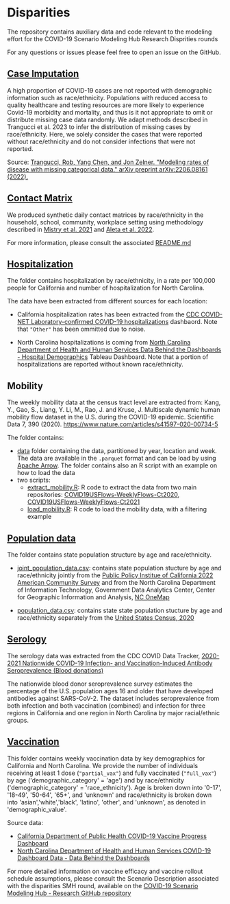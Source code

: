 # Disparities

The repository contains auxiliary data and code relevant to the modeling
effort for the COVID-19 Scenario Modeling Hub Research Disprities rounds

For any questions or issues please feel free to open an issue on the 
GitHub.

## [Case Imputation](./case_imputation)

A high proportion of COVID-19 cases are not reported with 
demographic information such as race/ethnicity. Populations with
reduced access to quality healthcare and testing resources are 
more likely to experience Covid-19 morbidity and mortality,
and thus is it not appropriate to omit or distribute
missing case data randomly. We adapt methods described in 
Trangucci et al. 2023 to infer the distribution of missing cases
by race/ethnicity. Here, we solely consider the cases that 
were reported without race/ethnicity and do not consider 
infections that were not reported. 

Source: 
[Trangucci, Rob, Yang Chen, and Jon Zelner. "Modeling rates of disease with missing categorical data." arXiv preprint arXiv:2206.08161 (2022).](https://arxiv.org/abs/2206.08161)


## [Contact Matrix](./contact_matrix)

We produced synthetic daily contact matrices by race/ethnicity in 
the household, school, community, workplace setting using methodology 
described in 
[Mistry et al. 2021](https://www.nature.com/articles/s41467-020-20544-y) and 
[Aleta et al. 2022](https://www.pnas.org/doi/10.1073/pnas.2112182119).

For more information, please consult the associated [README.md](./contact_matrix/README.md)


## [Hospitalization](./hospitalization_data)

The folder contains hospitalization by race/ethnicity, in a rate per 100,000 people 
for California and number of hospitalization for North Carolina. 

The data have been extracted from different
sources for each location:

- California hospitalization rates has been extracted from the 
[CDC COVID-NET Laboratory-confirmed COVID-19 hospitalizations](https://www.cdc.gov/coronavirus/2019-ncov/covidnetdashboard/de/powerbi/dashboard.html) dashbaord. 
Note that `"Other"` has been ommitted due to noise. 

- North Carolina hospitalizations is coming from 
[North Carolina Department of Health and Human Services Data Behind the Dashboards - Hospital Demographics](https://public.tableau.com/views/NCDHHS_COVID-19_DataDownload_Story_16220681778000/DataBehindtheDashboards?%3Aembed=y&%3AshowVizHome=no) 
Tableau Dashboard. Note that a portion of hospitalizations are reported 
without known race/ethnicity. 

## Mobility

The weekly mobility data at the census tract level are extracted from:
Kang, Y., Gao, S., Liang, Y. Li, M., Rao, J. and Kruse, J. 
Multiscale dynamic human mobility flow dataset in the U.S. during the COVID-19 
epidemic. Scientific Data 7, 390 (2020). 
https://www.nature.com/articles/s41597-020-00734-5

The folder contains:

- [data](./mobility/data/) folder containing the data, partitioned by year, 
location and week. The data are available in the `.parquet` format and can 
be load by using [Apache Arrow](https://arrow.apache.org/docs/index.html). The 
folder contains also an R script with an example on how to load the data
- two scripts:
    - [extract_mobility.R](./mobility/extract_mobility.R): R code to extract the
    data from two main repositories:
    [COVID19USFlows-WeeklyFlows-Ct2020](https://github.com/GeoDS/COVID19USFlows-WeeklyFlows-Ct2020), 
    [COVID19USFlows-WeeklyFlows-Ct2021](https://github.com/GeoDS/COVID19USFlows-WeeklyFlows-Ct2021)
    - [load_mobility.R](./mobility/load_mobility.R): R code to load the mobility
    data, with a filtering example

## [Population data](./population_data)

The folder contains state population structure by age and race/ethnicity.

- [joint_population_data.csv](./population_data/joint_population_data.csv):
contains state population stucture by age and race/ethnicity jointly from
the 
[Public Policy Institue of California 2022 American Community Survey](https://www.ppic.org/publication/californias-population/) and from the 
North Carolina Department of Information Technology, Government Data 
Analytics Center, Center for Geographic Information and Analysis, 
[NC OneMap](https://www.nconemap.gov/documents/3e7321d33a0c4aee9d0bf6a22e9bd79f/explore)

- [population_data.csv](./population_data/population_data.csv): contains
state state population stucture by age and race/ethnicity separately from 
the [United States Census, 2020](https://www.census.gov/quickfacts/fact/table/NC,CA/PST045222)


## [Serology](./serology)

The serology data was extracted from the CDC COVID Data Tracker,
[2020-2021 Nationwide COVID-19 Infection- and Vaccination-Induced Antibody Seroprevalence (Blood donations)](https://covid.cdc.gov/covid-data-tracker/#nationwide-blood-donor-seroprevalence )

The nationwide blood donor seroprevalence survey estimates the
percentage of the U.S. population ages 16 and older that have
developed antibodies against SARS-CoV-2. The dataset includes 
seroprevalence from both infection and both vaccination (combined) 
and infection for three regions in California and one region in
North Carolina by major racial/ethnic groups. 


## [Vaccination](./vaccination)

This folder contains weekly vaccination data by key demographics for 
California and North Carolina. We provide the number of individuals 
receiving at least 1 dose (`"partial_vax"`) and fully vaccinated 
(`"full_vax"`) by age ('demographic_category' = 'age') and by 
race/ethnicity ('demographic_category' = 'race_ethnicity'). Age is 
broken down into '0-17', '18-49', '50-64', '65+', and 'unknown'
and race/ethnicity is broken down into 'asian','white','black',
'latino', 'other', and 'unknown', as denoted in 'demographic_value'.

Source data: 

- [California Department of Public Health COVID-19 Vaccine Progress Dashboard](https://data.ca.gov/dataset/covid-19-vaccine-progress-dashboard-data)
- [North Carolina Department of Health and Human Services COVID-19 Dashboard Data - Data Behind the Dashboards](https://covid19.ncdhhs.gov/dashboard/data-behind-dashboards)

For more detailed information on vaccine efficacy and vaccine rollout
schedule assumptions, please consult the Scenario Description associated with
the disparities SMH round, available on the 
[COVID-19 Scenario Modeling Hub - Research GitHub repository](https://github.com/midas-network/covid19-smh-research)





